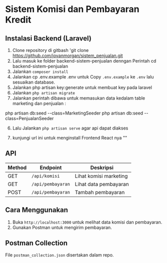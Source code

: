 # Sistem Komisi dan Pembayaran Kredit

## Instalasi Backend (Laravel)
1. Clone repository di gitbash 'git clone https://github.com/jovanmorgan/sistem_penjualan.git 
2. Lalu masuk ke folder backend-sistem-penjualan denngan Perintah cd backend-sistem-penjualan
2. Jalankan `composer install`
3. Jalankan cp .env.example .env untuk Copy `.env.example` ke `.env` lalu sesuaikan database.
4. Jalankan php artisan key:generate untuk membuat key pada laravel
4. Jalankan `php artisan migrate`
5. Jalankan perintah dibawa untuk memasukan data kedalam table marketing dan penjualan :

php artisan db:seed --class=MarketingSeeder
php artisan db:seed --class=PenjualanSeeder

6. Lalu Jalankan `php artisan serve` agar api dapat diakses

7. kunjungi url ini untuk menginstall Frontend React nya ""

## API
| Method | Endpoint | Deskripsi |
|--------|----------|-----------|
| GET | `/api/komisi` | Lihat komisi marketing |
| GET | `/api/pembayaran` | Lihat data pembayaran |
| POST | `/api/pembayaran` | Tambah pembayaran |

## Cara Menggunakan
1. Buka `http://localhost:3000` untuk melihat data komisi dan pembayaran.
2. Gunakan Postman untuk mengirim pembayaran.

## Postman Collection
File `postman_collection.json` disertakan dalam repo.
